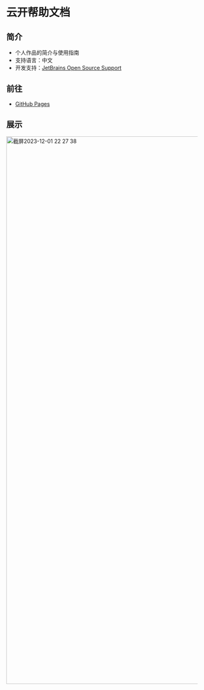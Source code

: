 # 云开帮助文档
## 简介
* 个人作品的简介与使用指南
* 支持语言：中文
* 开发支持：[JetBrains Open Source Support](https://jb.gg/OpenSourceSupport "跳转至 JetBrains Open Source Support")

## 前往
* [GitHub Pages](https://xyk953651094.github.io/SkyDocuments/)

## 展示
<img width="1440" alt="截屏2023-12-01 22 27 38" src="https://github.com/xyk953651094/SkyDocuments/assets/28004442/302c0801-c130-470d-a09c-fe815de4fb60">
